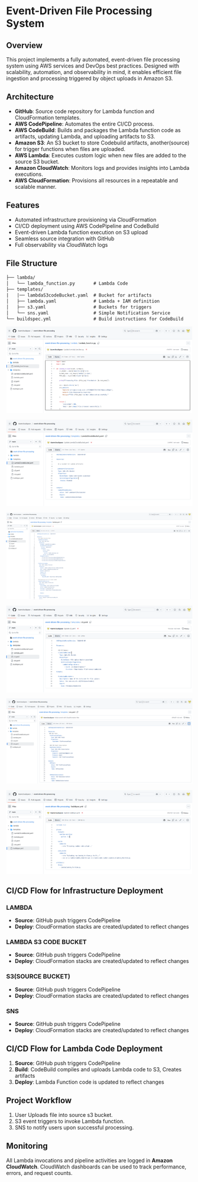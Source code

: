 # Event-Driven File Processing System

## Overview

This project implements a fully automated, event-driven file processing system using AWS services and DevOps best practices. Designed with scalability, automation, and observability in mind, it enables efficient file ingestion and processing triggered by object uploads in Amazon S3.

## Architecture

- **GitHub**: Source code repository for Lambda function and CloudFormation templates.
- **AWS CodePipeline**: Automates the entire CI/CD process.
- **AWS CodeBuild**: Builds and packages the Lambda function code as artifacts, updating Lambda, and uploading artifacts to S3.
- **Amazon S3**: An S3 bucket to store Codebuild artifacts, another(source) for trigger functions when files are uploaded.
- **AWS Lambda**: Executes custom logic when new files are added to the source S3 bucket.
- **Amazon CloudWatch**: Monitors logs and provides insights into Lambda executions.
- **AWS CloudFormation**: Provisions all resources in a repeatable and scalable manner.

## Features

- Automated infrastructure provisioning via CloudFormation
- CI/CD deployment using AWS CodePipeline and CodeBuild
- Event-driven Lambda function execution on S3 upload
- Seamless source integration with GitHub
- Full observability via CloudWatch logs

## File Structure

```
├── lambda/
│   └── lambda_function.py       # Lambda Code
├── templates/
|   |── lambdaS3codeBucket.yaml  # Bucket for artifacts
│   ├── lambda.yaml              # Lambda + IAM definition
│   ├── s3.yaml                  # Buckets for triggers 
│   └── sns.yaml                 # Simple Notification Service
└── buildspec.yml                # Build instructions for CodeBuild
```
![GITHUB](/event-driven-file-processing/Screenshot(6).png)

![GITHUB](/event-driven-file-processing/Screenshot(1).png)

![GITHUB](/event-driven-file-processing/Screenshot(2).png)

![GITHUB](/event-driven-file-processing/Screenshot(3).png)

![GITHUB](/event-driven-file-processing/Screenshot(4).png)

![GITHUB](/event-driven-file-processing/Screenshot(5).png)


## CI/CD Flow for Infrastructure Deployment

  ### LAMBDA
- **Source**: GitHub push triggers CodePipeline
- **Deploy**: CloudFormation stacks are created/updated to reflect changes

 ### LAMBDA S3 CODE BUCKET
- **Source**: GitHub push triggers CodePipeline
- **Deploy**: CloudFormation stacks are created/updated to reflect changes

 ### S3(SOURCE BUCKET)
- **Source**: GitHub push triggers CodePipeline
- **Deploy**: CloudFormation stacks are created/updated to reflect changes

 ### SNS
- **Source**: GitHub push triggers CodePipeline
- **Deploy**: CloudFormation stacks are created/updated to reflect changes


## CI/CD Flow for Lambda Code Deployment

1. **Source**: GitHub push triggers CodePipeline
2. **Build**: CodeBuild compiles and uploads Lambda code to S3, Creates artifacts 
3. **Deploy**: Lambda Function code is updated to reflect changes

## Project Workflow

1. User Uploads file into source s3 bucket.
2. S3 event triggers to invoke Lambda function.
3. SNS to notify users upon successful processing.

   
## Monitoring

All Lambda invocations and pipeline activities are logged in **Amazon CloudWatch**. CloudWatch dashboards can be used to track performance, errors, and request counts.






